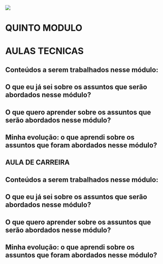 ![](https://i.imgur.com/xG74tOh.png)

# QUINTO MODULO

# AULAS TECNICAS

## Conteúdos a serem trabalhados nesse módulo:



## O que eu já sei sobre os assuntos que serão abordados nesse módulo?



## O que quero aprender sobre os assuntos que serão abordados nesse módulo?



## Minha evolução: o que aprendi sobre os assuntos que foram abordados nesse módulo?





## AULA DE CARREIRA

## Conteúdos a serem trabalhados nesse módulo:



## O que eu já sei sobre os assuntos que serão abordados nesse módulo?



## O que quero aprender sobre os assuntos que serão abordados nesse módulo?



## Minha evolução: o que aprendi sobre os assuntos que foram abordados nesse módulo?



